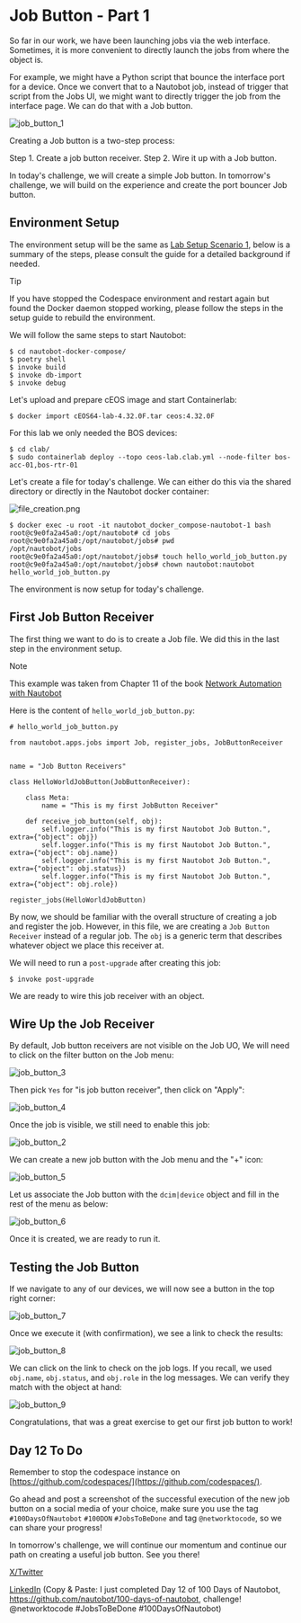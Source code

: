 # Job Button - Part 1

So far in our work, we have been launching jobs via the web interface. Sometimes, it is more convenient to directly launch the jobs from where the object is. 

For example, we might have a Python script that bounce the interface port for a device. Once we convert that to a Nautobot job, instead of trigger that script from the Jobs UI, we might want to directly trigger the job from the interface page. We can do that with a Job button. 

![job_button_1](images/job_button_1.png)

Creating a Job button is a two-step process: 

Step 1. Create a job button receiver. 
Step 2. Wire it up with a Job button. 

In today's challenge, we will create a simple Job button. In tomorrow's challenge, we will build on the experience and create the port bouncer Job button. 

## Environment Setup

The environment setup will be the same as [Lab Setup Scenario 1](../Lab_Setup/scenario_1_setup/README.md), below is a summary of the steps, please consult the guide for a detailed background if needed. 

> [!TIP]
> If you have stopped the Codespace environment and restart again but found the Docker daemon stopped working, please follow the steps in the setup guide to rebuild the environment. 

We will follow the same steps to start Nautobot: 

```
$ cd nautobot-docker-compose/
$ poetry shell
$ invoke build
$ invoke db-import
$ invoke debug
```

Let's upload and prepare cEOS image and start Containerlab: 

```
$ docker import cEOS64-lab-4.32.0F.tar ceos:4.32.0F
```

For this lab we only needed the BOS devices: 

```
$ cd clab/
$ sudo containerlab deploy --topo ceos-lab.clab.yml --node-filter bos-acc-01,bos-rtr-01
```

Let's create a file for today's challenge. We can either do this via the shared directory or directly in the Nautobot docker container: 

![file_creation.png](images/file_creation.png)

```
$ docker exec -u root -it nautobot_docker_compose-nautobot-1 bash
root@c9e0fa2a45a0:/opt/nautobot# cd jobs
root@c9e0fa2a45a0:/opt/nautobot/jobs# pwd
/opt/nautobot/jobs
root@c9e0fa2a45a0:/opt/nautobot/jobs# touch hello_world_job_button.py
root@c9e0fa2a45a0:/opt/nautobot/jobs# chown nautobot:nautobot hello_world_job_button.py
```

The environment is now setup for today's challenge.  

## First Job Button Receiver 

The first thing we want to do is to create a Job file. We did this in the last step in the environment setup. 

> [!NOTE] 
> This example was taken from Chapter 11 of the book [Network Automation with Nautobot](https://www.packtpub.com/en-us/product/network-automation-with-nautobot-9781837634514a)

Here is the content of ```hello_world_job_button.py```: 

```
# hello_world_job_button.py

from nautobot.apps.jobs import Job, register_jobs, JobButtonReceiver


name = "Job Button Receivers"

class HelloWorldJobButton(JobButtonReceiver):

    class Meta: 
        name = "This is my first JobButton Receiver"
    
    def receive_job_button(self, obj): 
        self.logger.info("This is my first Nautobot Job Button.", extra={"object": obj})
        self.logger.info("This is my first Nautobot Job Button.", extra={"object": obj.name})
        self.logger.info("This is my first Nautobot Job Button.", extra={"object": obj.status})
        self.logger.info("This is my first Nautobot Job Button.", extra={"object": obj.role})

register_jobs(HelloWorldJobButton)
```

By now, we should be familiar with the overall structure of creating a job and register the job. However, in this file, we are creating a ```Job Button Receiver``` instead of a regular job. The ```obj``` is a generic term that describes whatever object we place this receiver at. 

We will need to run a `post-upgrade` after creating this job: 

```
$ invoke post-upgrade
```

We are ready to wire this job receiver with an object. 

## Wire Up the Job Receiver

By default, Job button receivers are not visible on the Job UO, We will need to click on the filter button on the Job menu: 

![job_button_3](images/job_button_3.png)

Then pick ```Yes``` for "is job button receiver", then click on "Apply": 

![job_button_4](images/job_button_4.png)

Once the job is visible, we still need to enable this job: 

![job_button_2](images/job_button_2.png)

We can create a new job button with the Job menu and the "+" icon: 

![job_button_5](images/job_button_5.png)

Let us associate the Job button with the ```dcim|device``` object and fill in the rest of the menu as below: 

![job_button_6](images/job_button_6.png)

Once it is created, we are ready to run it. 

## Testing the Job Button

If we navigate to any of our devices, we will now see a button in the top right corner: 

![job_button_7](images/job_button_7.png)

Once we execute it (with confirmation), we see a link to check the results: 

![job_button_8](images/job_button_8.png)

We can click on the link to check on the job logs. If you recall, we used ```obj.name```, ```obj.status```, and ```obj.role``` in the log messages. We can verify they match with the object at hand:  

![job_button_9](images/job_button_9.png)

Congratulations, that was a great exercise to get our first job button to work! 

## Day 12 To Do

Remember to stop the codespace instance on [https://github.com/codespaces/](https://github.com/codespaces/). 

Go ahead and post a screenshot of the successful execution of the new job button on a social media of your choice, make sure you use the tag `#100DaysOfNautobot` `#100DON` `#JobsToBeDone` and tag `@networktocode`, so we can share your progress! 

In tomorrow's challenge, we will continue our momentum and continue our path on creating a useful job button. See you there! 

[X/Twitter](<https://twitter.com/intent/tweet?url=https://github.com/nautobot/100-days-of-nautobot&text=I+just+completed+Day+12+of+the+100+days+of+nautobot+!&hashtags=100DaysOfNautobot,JobsToBeDone>)

[LinkedIn](https://www.linkedin.com/) (Copy & Paste: I just completed Day 12 of 100 Days of Nautobot, https://github.com/nautobot/100-days-of-nautobot, challenge! @networktocode #JobsToBeDone #100DaysOfNautobot)
